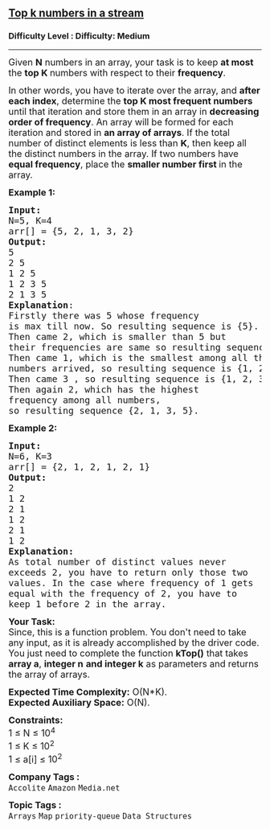 <h2><a href="https://www.geeksforgeeks.org/problems/top-k-numbers3425/1?page=2&category=Map,set&sortBy=difficulty">Top k numbers in a stream</a></h2><h3>Difficulty Level : Difficulty: Medium</h3><hr><div class="problems_problem_content__Xm_eO"><p><span style="font-size: 18px;">Given <strong>N</strong> numbers in an array, your task is to keep <strong>at most </strong>the <strong>top K </strong>numbers with respect to their <strong>frequency</strong>.</span></p>
<p><span style="font-size: 18px;">In other words, you have to iterate over the array, and <strong>after each index</strong>, determine the <strong>top K most frequent numbers </strong>until that iteration and store them in an array in <strong>decreasing order of frequency</strong>. An array will be formed for each iteration and stored in <strong>an array of arrays</strong>. If the total number of distinct elements is less than <strong>K</strong>, then keep all the distinct numbers in the array. If two numbers have <strong>equal frequency</strong>, place the <strong>smaller number first </strong>in the array.</span></p>
<p><span style="font-size: 18px;"><strong>Example 1:</strong></span></p>
<pre><span style="font-size: 18px;"><strong>Input:
</strong>N=5, K=4
arr[] = {5, 2, 1, 3, 2} 
<strong>Output:</strong> <br>5 <br>2 5 <br>1 2 5 <br>1 2 3 5 <br>2 1 3 5&nbsp;
<strong>Explanation</strong>:
Firstly there was 5 whose frequency
is max till now. So resulting sequence is {5}.
Then came 2, which is smaller than 5 but
their frequencies are same so resulting sequence is {2, 5}.<br>Then came 1, which is the smallest among all the
numbers arrived, so resulting sequence is {1, 2, 5}.<br>Then came 3 , so resulting sequence is {1, 2, 3, 5}<br>Then again 2, which has the highest
frequency among all numbers, <br>so resulting sequence {2, 1, 3, 5}.</span></pre>
<p><span style="font-size: 18px;"><strong>Example 2:</strong></span></p>
<pre><span style="font-size: 18px;"><strong>Input:
</strong>N=6, K=3
arr[] = {2, 1, 2, 1, 2, 1} 
<strong>Output:</strong> <br>2 <br>1 2 <br>2 1 <br>1 2 <br>2 1<br>1 2<br><strong>Explanation:<br></strong>As total number of distinct values never<br>exceeds 2, you have to return only those two<br>values. In the case where frequency of 1 gets<br>equal with the frequency of 2, you have to <br>keep 1 before 2 in the array.</span></pre>
<p><span style="font-size: 18px;"><strong>Your Task:</strong><br>Since, this is a function problem. You don't need to take any input, as it is already accomplished by the driver code. You just need to complete the function <strong>kTop()</strong> that takes <strong>array a</strong>,&nbsp;<strong>integer n</strong> <strong>and integer&nbsp;k</strong> as parameters and returns the array of arrays.</span></p>
<p><span style="font-size: 18px;"><strong>Expected Time Complexity:</strong> O(N*K).<br><strong>Expected Auxiliary Space:</strong> O(N).</span></p>
<p><span style="font-size: 18px;"><strong>Constraints:</strong><br>1 ≤ N ≤ 10<sup>4<br></sup></span><span style="font-size: 18px;">1 ≤ K ≤ 10<sup>2</sup><sup><br></sup>1 ≤ a[i] ≤ 10<sup>2</sup><sup>&nbsp;</sup></span></p></div><p><span style=font-size:18px><strong>Company Tags : </strong><br><code>Accolite</code>&nbsp;<code>Amazon</code>&nbsp;<code>Media.net</code>&nbsp;<br><p><span style=font-size:18px><strong>Topic Tags : </strong><br><code>Arrays</code>&nbsp;<code>Map</code>&nbsp;<code>priority-queue</code>&nbsp;<code>Data Structures</code>&nbsp;